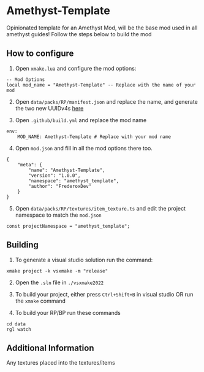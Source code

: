 # Amethyst-Template

Opinionated template for an Amethyst Mod, will be the base mod used in all amethyst guides! Follow the steps below to build the mod

## How to configure

1. Open `xmake.lua` and configure the mod options:
```
-- Mod Options
local mod_name = "Amethyst-Template" -- Replace with the name of your mod
```

2. Open `data/packs/RP/manifest.json` and replace the name, and generate the two new UUIDv4s [here](https://www.uuidgenerator.net/version4)

3. Open `.github/build.yml` and replace the mod name
```
env:
    MOD_NAME: Amethyst-Template # Replace with your mod name
```

4. Open `mod.json` and fill in all the mod options there too.
```
{
    "meta": {
        "name": "Amethyst-Template",
        "version": "1.0.0",
        "namespace": "amethyst_template",
        "author": "FrederoxDev"
    }
}
```

5. Open `data/packs/RP/textures/item_texture.ts` and edit the project namespace to match the `mod.json`
```
const projectNamespace = "amethyst_template";
```

## Building

1. To generate a visual studio solution run the command:
```
xmake project -k vsxmake -m "release"
```

2. Open the `.sln` file in `./vsxmake2022`

3. To build your project, either press `Ctrl+Shift+B` in visual studio OR run the `xmake` command

4. To build your RP/BP run these commands
```
cd data
rgl watch
```

## Additional Information

Any textures placed into the textures/items